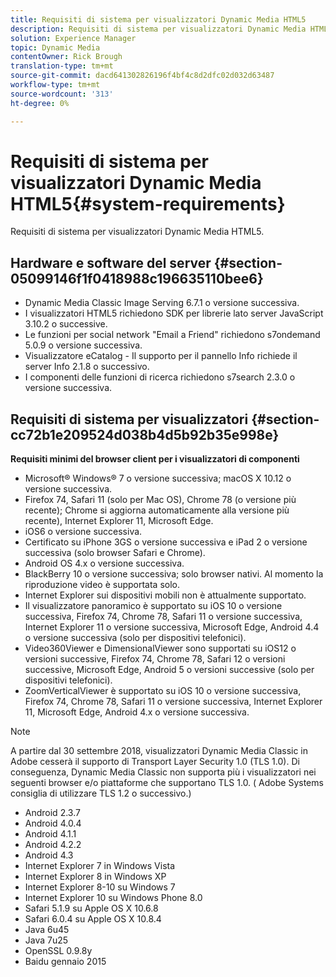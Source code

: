 ```yaml
---
title: Requisiti di sistema per visualizzatori Dynamic Media HTML5
description: Requisiti di sistema per visualizzatori Dynamic Media HTML5.
solution: Experience Manager
topic: Dynamic Media
contentOwner: Rick Brough
translation-type: tm+mt
source-git-commit: dacd641302826196f4bf4c8d2dfc02d032d63487
workflow-type: tm+mt
source-wordcount: '313'
ht-degree: 0%

---
```



# Requisiti di sistema per visualizzatori Dynamic Media HTML5{#system-requirements}

Requisiti di sistema per visualizzatori Dynamic Media HTML5.

<!-- Updated January 13, 2021 from https://wiki.corp.adobe.com/pages/viewpage.action?spaceKey=scene7qa&title=s7Viewers%2C+S7SDK%2C+S7OnDemand+Release+Notes - Contact is Sasha -->

## Hardware e software del server {#section-05099146f1f0418988c196635110bee6}

* Dynamic Media Classic Image Serving 6.7.1 o versione successiva.
* I visualizzatori HTML5 richiedono SDK per librerie lato server JavaScript 3.10.2 o successive.
* Le funzioni per social network &quot;Email a Friend&quot; richiedono s7ondemand 5.0.9 o versione successiva.
* Visualizzatore eCatalog - Il supporto per il pannello Info richiede il server Info 2.1.8 o successivo.
* I componenti delle funzioni di ricerca richiedono s7search 2.3.0 o versione successiva.

## Requisiti di sistema per visualizzatori {#section-cc72b1e209524d038b4d5b92b35e998e}

**Requisiti minimi del browser client per i visualizzatori di componenti**

* Microsoft® Windows® 7 o versione successiva; macOS X 10.12 o versione successiva.
* Firefox 74, Safari 11 (solo per Mac OS), Chrome 78 (o versione più recente); Chrome si aggiorna automaticamente alla versione più recente), Internet Explorer 11, Microsoft Edge.
* iOS6 o versione successiva.
* Certificato su iPhone 3GS o versione successiva e iPad 2 o versione successiva (solo browser Safari e Chrome).
* Android OS 4.x o versione successiva.
* BlackBerry 10 o versione successiva; solo browser nativi. Al momento la riproduzione video è supportata solo.
* Internet Explorer sui dispositivi mobili non è attualmente supportato.
* Il visualizzatore panoramico è supportato su iOS 10 o versione successiva, Firefox 74, Chrome 78, Safari 11 o versione successiva, Internet Explorer 11 o versione successiva, Microsoft Edge, Android 4.4 o versione successiva (solo per dispositivi telefonici).
* Video360Viewer e DimensionalViewer sono supportati su iOS12 o versioni successive, Firefox 74, Chrome 78, Safari 12 o versioni successive, Microsoft Edge, Android 5 o versioni successive (solo per dispositivi telefonici).
* ZoomVerticalViewer è supportato su iOS 10 o versione successiva, Firefox 74, Chrome 78, Safari 11 o versione successiva, Internet Explorer 11, Microsoft Edge, Android 4.x o versione successiva.

>[!NOTE]
>
>A partire dal 30 settembre 2018,  visualizzatori Dynamic Media Classic in Adobe cesserà il supporto di Transport Layer Security 1.0 (TLS 1.0). Di conseguenza, Dynamic Media Classic non supporta più i visualizzatori nei seguenti browser e/o piattaforme che supportano TLS 1.0. ( Adobe Systems consiglia di utilizzare TLS 1.2 o successivo.)

* Android 2.3.7
* Android 4.0.4
* Android 4.1.1
* Android 4.2.2
* Android 4.3
* Internet Explorer 7 in Windows Vista
* Internet Explorer 8 in Windows XP
* Internet Explorer 8-10 su Windows 7
* Internet Explorer 10 su Windows Phone 8.0
* Safari 5.1.9 su Apple OS X 10.6.8
* Safari 6.0.4 su Apple OS X 10.8.4
* Java 6u45
* Java 7u25
* OpenSSL 0.9.8y
* Baidu gennaio 2015

<!-- 

>[!NOTE]
>
>FLASH VIEWERS END-OF-LIFE—Effective January 31, 2017, Adobe Scene7 Publishing System officially ended support for the Flash viewer platform. For more information about this important change, see the following FAQ website:

[https://docs.adobe.com/content/docs/en/aem/6-1/administer/integration/marketing-cloud/scene7/flash-eol.html](https://docs.adobe.com/content/docs/en/aem/6-1/administer/integration/marketing-cloud/scene7/flash-eol.html).  

-->
